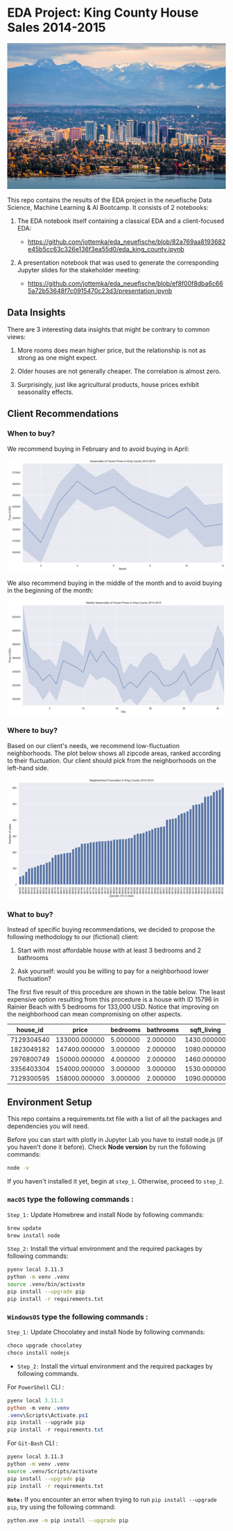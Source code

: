 # EDA Project: King County House Sales 2014-2015

<img src="optional/bellevue_fall_lnb6qm.webp" width="600">

This repo contains the results of the EDA project in the neuefische Data Science, Machine Learning & AI Bootcamp. It consists of 2 notebooks:

1. The EDA notebook itself containing a classical EDA and a client-focused EDA:

    - https://github.com/jottemka/eda_neuefische/blob/82a769aa8193682e45b5cc63c326e136f3ea55d0/eda_king_county.ipynb

2. A presentation notebook that was used to generate the corresponding Jupyter slides for the stakeholder meeting:

    - https://github.com/jottemka/eda_neuefische/blob/ef8f00f8dba6c665a72b53648f7c0915470c23d3/presentation.ipynb


## Data Insights

There are 3 interesting data insights that might be contrary to common views:

1. More rooms does mean higher price, but the relationship is not as strong as one might expect.

2. Older houses are not generally cheaper. The correlation is almost zero.

3. Surprisingly, just like agricultural products, house prices exhibit seasonality effects.

## Client Recommendations

### When to buy?

We recommend buying in February and to avoid buying in April:

![alt text](images/seasonality_year.png)

We also recommend buying in the middle of the month and to avoid buying in the beginning of the month:

![alt text](images/seasonality_month.png)

### Where to buy?

Based on our client's needs, we recommend low-fluctuation neighborhoods. The plot below shows all zipcode areas, ranked according to their fluctuation. Our client should pick from the neighborhoods on the left-hand side.

![alt text](images/fluctuation.png)

### What to buy?

Instead of specific buying recommendations, we decided to propose the following methodology to our (fictional) client:

1. Start with most affordable house with at least 3 bedrooms and 2 bathrooms

2. Ask yourself: would you be willing to pay for a neighborhood lower fluctuation?

The first five result of this procedure are shown in the table below. The least expensive option resulting from this procedure is a house with ID 15796 in Rainier Beach with 5 bedrooms for 133,000 USD. Notice that improving on the neighborhood can mean compromising on other aspects.

<style type="text/css">
</style>
<table id="T_d4bbd">
  <thead>
    <tr>
      <th id="T_d4bbd_level0_col0" class="col_heading level0 col0" >house_id</th>
      <th id="T_d4bbd_level0_col1" class="col_heading level0 col1" >price</th>
      <th id="T_d4bbd_level0_col2" class="col_heading level0 col2" >bedrooms</th>
      <th id="T_d4bbd_level0_col3" class="col_heading level0 col3" >bathrooms</th>
      <th id="T_d4bbd_level0_col4" class="col_heading level0 col4" >sqft_living</th>
    </tr>
  </thead>
  <tbody>
    <tr>
      <td id="T_d4bbd_row0_col0" class="data row0 col0" >7129304540</td>
      <td id="T_d4bbd_row0_col1" class="data row0 col1" >133000.000000</td>
      <td id="T_d4bbd_row0_col2" class="data row0 col2" >5.000000</td>
      <td id="T_d4bbd_row0_col3" class="data row0 col3" >2.000000</td>
      <td id="T_d4bbd_row0_col4" class="data row0 col4" >1430.000000</td>
    </tr>
    <tr>
      <td id="T_d4bbd_row1_col0" class="data row1 col0" >1823049182</td>
      <td id="T_d4bbd_row1_col1" class="data row1 col1" >147400.000000</td>
      <td id="T_d4bbd_row1_col2" class="data row1 col2" >3.000000</td>
      <td id="T_d4bbd_row1_col3" class="data row1 col3" >2.000000</td>
      <td id="T_d4bbd_row1_col4" class="data row1 col4" >1080.000000</td>
    </tr>
    <tr>
      <td id="T_d4bbd_row2_col0" class="data row2 col0" >2976800749</td>
      <td id="T_d4bbd_row2_col1" class="data row2 col1" >150000.000000</td>
      <td id="T_d4bbd_row2_col2" class="data row2 col2" >4.000000</td>
      <td id="T_d4bbd_row2_col3" class="data row2 col3" >2.000000</td>
      <td id="T_d4bbd_row2_col4" class="data row2 col4" >1460.000000</td>
    </tr>
    <tr>
      <td id="T_d4bbd_row3_col0" class="data row3 col0" >3356403304</td>
      <td id="T_d4bbd_row3_col1" class="data row3 col1" >154000.000000</td>
      <td id="T_d4bbd_row3_col2" class="data row3 col2" >3.000000</td>
      <td id="T_d4bbd_row3_col3" class="data row3 col3" >3.000000</td>
      <td id="T_d4bbd_row3_col4" class="data row3 col4" >1530.000000</td>
    </tr>
    <tr>
      <td id="T_d4bbd_row4_col0" class="data row4 col0" >7129300595</td>
      <td id="T_d4bbd_row4_col1" class="data row4 col1" >158000.000000</td>
      <td id="T_d4bbd_row4_col2" class="data row4 col2" >3.000000</td>
      <td id="T_d4bbd_row4_col3" class="data row4 col3" >2.000000</td>
      <td id="T_d4bbd_row4_col4" class="data row4 col4" >1090.000000</td>
    </tr>
  </tbody>
</table>


## Environment Setup
This repo contains a requirements.txt file with a list of all the packages and dependencies you will need.

Before you can start with plotly in Jupyter Lab you have to install node.js (if you haven't done it before). Check **Node version**  by run the following commands:

```sh
node -v
```

If you haven't installed it yet, begin at `step_1`. Otherwise, proceed to `step_2`.


### **`macOS`** type the following commands : 


`Step_1:` Update Homebrew and install Node by following commands:

```sh
brew update
brew install node
```

`Step_2:` Install the virtual environment and the required packages by following commands:

```BASH
pyenv local 3.11.3
python -m venv .venv
source .venv/bin/activate
pip install --upgrade pip
pip install -r requirements.txt
```
### **`WindowsOS`** type the following commands :


`Step_1:` Update Chocolatey and install Node by following commands:
```sh
choco upgrade chocolatey
choco install nodejs
```

- `Step_2:` Install the virtual environment and the required packages by following commands.

For `PowerShell` CLI :

```PowerShell
pyenv local 3.11.3
python -m venv .venv
.venv\Scripts\Activate.ps1
pip install --upgrade pip
pip install -r requirements.txt
```

For `Git-Bash` CLI :

```BASH
pyenv local 3.11.3
python -m venv .venv
source .venv/Scripts/activate
pip install --upgrade pip
pip install -r requirements.txt
```


**`Note:`**
If you encounter an error when trying to run `pip install --upgrade pip`, try using the following command:

```Bash
python.exe -m pip install --upgrade pip
```

